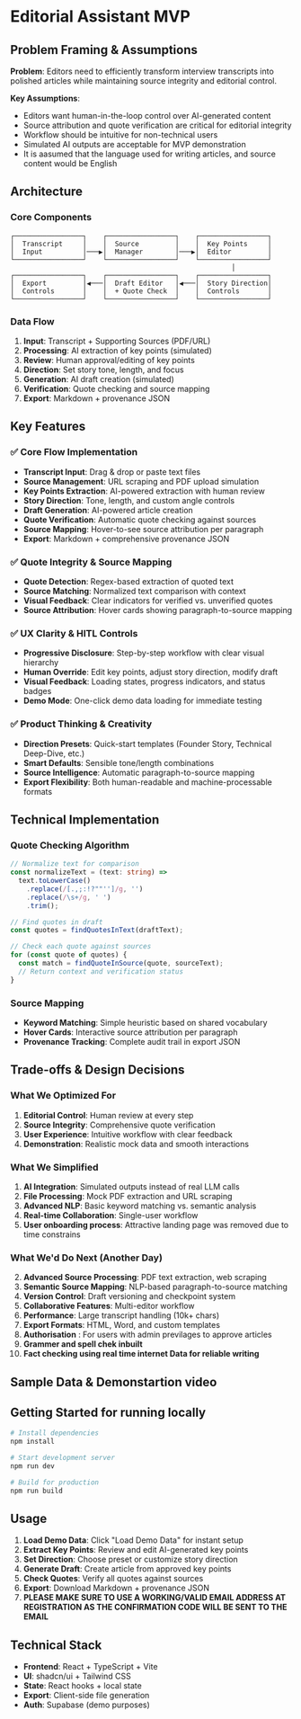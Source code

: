 # Editorial Assistant MVP



## Problem Framing & Assumptions

**Problem**: Editors need to efficiently transform interview transcripts into polished articles while maintaining source integrity and editorial control.

**Key Assumptions**:
- Editors want human-in-the-loop control over AI-generated content
- Source attribution and quote verification are critical for editorial integrity
- Workflow should be intuitive for non-technical users
- Simulated AI outputs are acceptable for MVP demonstration
- It is aasumed that the language used for writing articles, and source content would be English

## Architecture

### Core Components

```
┌─────────────────┐    ┌─────────────────┐    ┌─────────────────┐
│  Transcript     │    │  Source         │    │  Key Points     │
│  Input          │───▶│  Manager        │───▶│  Editor         │
└─────────────────┘    └─────────────────┘    └─────────────────┘
                                                       │
┌─────────────────┐    ┌─────────────────┐    ┌─────────────────┐
│  Export         │◀───│  Draft Editor   │◀───│  Story Direction│
│  Controls       │    │  + Quote Check  │    │  Controls       │
└─────────────────┘    └─────────────────┘    └─────────────────┘
```

### Data Flow

1. **Input**: Transcript + Supporting Sources (PDF/URL)
2. **Processing**: AI extraction of key points (simulated)
3. **Review**: Human approval/editing of key points
4. **Direction**: Set story tone, length, and focus
5. **Generation**: AI draft creation (simulated)
6. **Verification**: Quote checking and source mapping
7. **Export**: Markdown + provenance JSON

## Key Features

### ✅ Core Flow Implementation

- **Transcript Input**: Drag & drop or paste text files
- **Source Management**: URL scraping and PDF upload simulation
- **Key Points Extraction**: AI-powered extraction with human review
- **Story Direction**: Tone, length, and custom angle controls
- **Draft Generation**: AI-powered article creation
- **Quote Verification**: Automatic quote checking against sources
- **Source Mapping**: Hover-to-see source attribution per paragraph
- **Export**: Markdown + comprehensive provenance JSON

### ✅ Quote Integrity & Source Mapping

- **Quote Detection**: Regex-based extraction of quoted text
- **Source Matching**: Normalized text comparison with context
- **Visual Feedback**: Clear indicators for verified vs. unverified quotes
- **Source Attribution**: Hover cards showing paragraph-to-source mapping

### ✅ UX Clarity & HITL Controls

- **Progressive Disclosure**: Step-by-step workflow with clear visual hierarchy
- **Human Override**: Edit key points, adjust story direction, modify draft
- **Visual Feedback**: Loading states, progress indicators, and status badges
- **Demo Mode**: One-click demo data loading for immediate testing

### ✅ Product Thinking & Creativity

- **Direction Presets**: Quick-start templates (Founder Story, Technical Deep-Dive, etc.)
- **Smart Defaults**: Sensible tone/length combinations
- **Source Intelligence**: Automatic paragraph-to-source mapping
- **Export Flexibility**: Both human-readable and machine-processable formats

## Technical Implementation

### Quote Checking Algorithm

```typescript
// Normalize text for comparison
const normalizeText = (text: string) => 
  text.toLowerCase()
    .replace(/[.,;:!?""'']/g, '')
    .replace(/\s+/g, ' ')
    .trim();

// Find quotes in draft
const quotes = findQuotesInText(draftText);

// Check each quote against sources
for (const quote of quotes) {
  const match = findQuoteInSource(quote, sourceText);
  // Return context and verification status
}
```

### Source Mapping

- **Keyword Matching**: Simple heuristic based on shared vocabulary
- **Hover Cards**: Interactive source attribution per paragraph
- **Provenance Tracking**: Complete audit trail in export JSON

## Trade-offs & Design Decisions

### What We Optimized For

1. **Editorial Control**: Human review at every step
2. **Source Integrity**: Comprehensive quote verification
3. **User Experience**: Intuitive workflow with clear feedback
4. **Demonstration**: Realistic mock data and smooth interactions

### What We Simplified

1. **AI Integration**: Simulated outputs instead of real LLM calls
2. **File Processing**: Mock PDF extraction and URL scraping
3. **Advanced NLP**: Basic keyword matching vs. semantic analysis
4. **Real-time Collaboration**: Single-user workflow
5.  **User onboarding process**: Attractive landing page was removed due to time constrains
   

### What We'd Do Next (Another Day)
2. **Advanced Source Processing**: PDF text extraction, web scraping
3. **Semantic Source Mapping**: NLP-based paragraph-to-source matching
4. **Version Control**: Draft versioning and checkpoint system
5. **Collaborative Features**: Multi-editor workflow
6. **Performance**: Large transcript handling (10k+ chars)
7. **Export Formats**: HTML, Word, and custom templates
8. **Authorisation** : For users with admin previlages to approve articles
9. **Grammer and spell chek inbuilt**
10. **Fact checking using real time internet Data for reliable writing**

## Sample Data & Demonstartion video



## Getting Started for running locally

```bash
# Install dependencies
npm install

# Start development server
npm run dev

# Build for production
npm run build
```



## Usage

1. **Load Demo Data**: Click "Load Demo Data" for instant setup
2. **Extract Key Points**: Review and edit AI-generated key points
3. **Set Direction**: Choose preset or customize story direction
4. **Generate Draft**: Create article from approved key points
5. **Check Quotes**: Verify all quotes against sources
6. **Export**: Download Markdown + provenance JSON
7. **PLEASE MAKE SURE TO USE A WORKING/VALID EMAIL ADDRESS AT REGISTRATION AS THE CONFIRMATION CODE WILL BE SENT TO THE EMAIL**

## Technical Stack

- **Frontend**: React + TypeScript + Vite
- **UI**: shadcn/ui + Tailwind CSS
- **State**: React hooks + local state
- **Export**: Client-side file generation
- **Auth**: Supabase (demo purposes)
